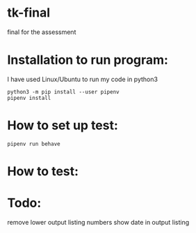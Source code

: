 # tk-final
final for the assessment

# Installation to run program:
I have used Linux/Ubuntu to run my code in python3
```
python3 -m pip install --user pipenv
pipenv install

```

# How to set up test:

```
pipenv run behave
```

# How to test:

# Todo:
remove lower output listing numbers
show date in output listing

